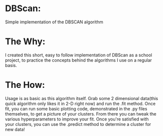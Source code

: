 # DBScan:
Simple implementation of the DBSCAN algorithm

# The Why:
I created this short, easy to follow implementation of DBScan as a school project, to practice the concepts behind the algorithms I use on a regular basis.

# The How:
Usage is as basic as this algorithm itself. Grab some 2 dimensional data(this quick algorithm only likes it in 2-D right now) and run the .fit method. Once fit, you can run some basic plotting code, demonstrated in the .py files themselves, to get a picture of your clusters. From there you can tweak the various hyperparameters to improve your fit. Once you're satisfied with your clusters, you can use the .predict method to determine a cluster for new data!
